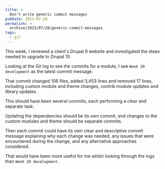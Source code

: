 ```yaml
---
title: >
  Don't write generic commit messages
pubDate: 2023-07-28
permalink: >
  archive/2023/07/28/generic-commit-messages
tags:
  - git
---
```


This week, I reviewed a client's Drupal 9 website and investigated the steps needed to upgrade to Drupal 10.

Looking at the Git log to see the commits for a module, I see `Week 20 development` as the latest commit message.

That commit changed 106 files, added 3,453 lines and removed 17 lines, including custom module and theme changes, contrib module updates and library updates.

This should have been several commits, each performing a clear and separate task.

Updating the dependencies should be its own commit, and changes to the custom modules and theme should be separate commits.

Then each commit could have its own clear and descriptive commit message explaining why each change was needed, any issues that were encountered during the change, and any alternative approaches considered.

That would have been more useful for me whilst looking through the logs than `Week 20 development`.
